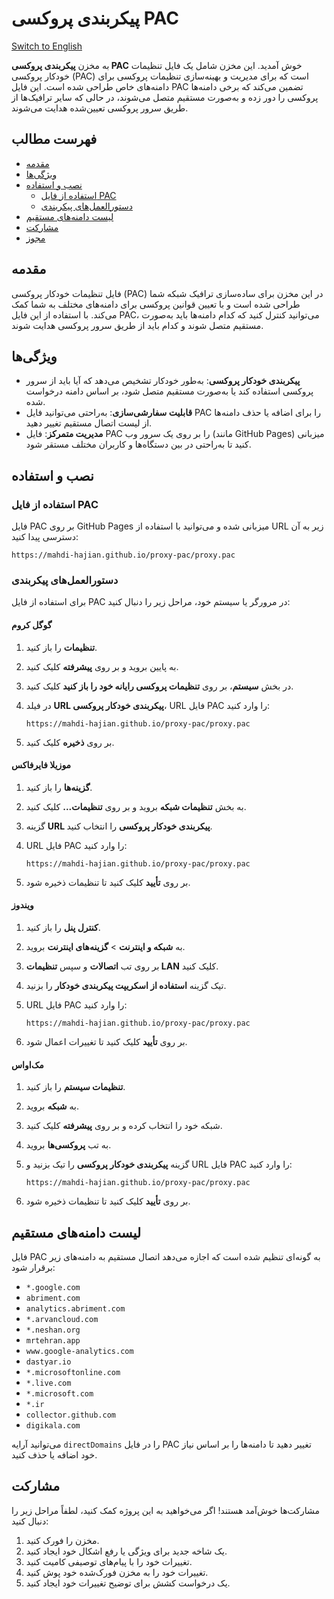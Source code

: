 # پیکربندی پروکسی PAC

[Switch to English](README.md)

به مخزن **پیکربندی پروکسی PAC** خوش آمدید. این مخزن شامل یک فایل تنظیمات خودکار پروکسی (PAC) است که برای مدیریت و بهینه‌سازی تنظیمات پروکسی برای دامنه‌های خاص طراحی شده است. این فایل PAC تضمین می‌کند که برخی دامنه‌ها پروکسی را دور زده و به‌صورت مستقیم متصل می‌شوند، در حالی که سایر ترافیک‌ها از طریق سرور پروکسی تعیین‌شده هدایت می‌شوند.

## فهرست مطالب

- [مقدمه](#مقدمه)
- [ویژگی‌ها](#ویژگی‌ها)
- [نصب و استفاده](#نصب-و-استفاده)
  - [استفاده از فایل PAC](#استفاده-از-فایل-pac)
  - [دستورالعمل‌های پیکربندی](#دستورالعمل‌های-پیکربندی)
- [لیست دامنه‌های مستقیم](#لیست-دامنه‌های-مستقیم)
- [مشارکت](#مشارکت)
- [مجوز](#مجوز)

## مقدمه

فایل تنظیمات خودکار پروکسی (PAC) در این مخزن برای ساده‌سازی ترافیک شبکه شما طراحی شده است و با تعیین قوانین پروکسی برای دامنه‌های مختلف به شما کمک می‌کند. با استفاده از این فایل PAC، می‌توانید کنترل کنید که کدام دامنه‌ها باید به‌صورت مستقیم متصل شوند و کدام باید از طریق سرور پروکسی هدایت شوند.

## ویژگی‌ها

- **پیکربندی خودکار پروکسی**: به‌طور خودکار تشخیص می‌دهد که آیا باید از سرور پروکسی استفاده کند یا به‌صورت مستقیم متصل شود، بر اساس دامنه درخواست شده.
- **قابلیت سفارشی‌سازی**: به‌راحتی می‌توانید فایل PAC را برای اضافه یا حذف دامنه‌ها از لیست اتصال مستقیم تغییر دهید.
- **مدیریت متمرکز**: فایل PAC را بر روی یک سرور وب (مانند GitHub Pages) میزبانی کنید تا به‌راحتی در بین دستگاه‌ها و کاربران مختلف مستقر شود.

## نصب و استفاده

### استفاده از فایل PAC

فایل PAC بر روی GitHub Pages میزبانی شده و می‌توانید با استفاده از URL زیر به آن دسترسی پیدا کنید:

```
https://mahdi-hajian.github.io/proxy-pac/proxy.pac
```

### دستورالعمل‌های پیکربندی

برای استفاده از فایل PAC در مرورگر یا سیستم خود، مراحل زیر را دنبال کنید:

#### گوگل کروم

1. **تنظیمات** را باز کنید.
2. به پایین بروید و بر روی **پیشرفته** کلیک کنید.
3. در بخش **سیستم**، بر روی **تنظیمات پروکسی رایانه خود را باز کنید** کلیک کنید.
4. در فیلد **URL پیکربندی خودکار پروکسی**، URL فایل PAC را وارد کنید:

   ```
   https://mahdi-hajian.github.io/proxy-pac/proxy.pac
   ```

5. بر روی **ذخیره** کلیک کنید.

#### موزیلا فایرفاکس

1. **گزینه‌ها** را باز کنید.
2. به بخش **تنظیمات شبکه** بروید و بر روی **تنظیمات...** کلیک کنید.
3. گزینه **URL پیکربندی خودکار پروکسی** را انتخاب کنید.
4. URL فایل PAC را وارد کنید:

   ```
   https://mahdi-hajian.github.io/proxy-pac/proxy.pac
   ```

5. بر روی **تأیید** کلیک کنید تا تنظیمات ذخیره شود.

#### ویندوز

1. **کنترل پنل** را باز کنید.
2. به **شبکه و اینترنت** > **گزینه‌های اینترنت** بروید.
3. بر روی تب **اتصالات** و سپس **تنظیمات LAN** کلیک کنید.
4. تیک گزینه **استفاده از اسکریپت پیکربندی خودکار** را بزنید.
5. URL فایل PAC را وارد کنید:

   ```
   https://mahdi-hajian.github.io/proxy-pac/proxy.pac
   ```

6. بر روی **تأیید** کلیک کنید تا تغییرات اعمال شود.

#### مک‌او‌اس

1. **تنظیمات سیستم** را باز کنید.
2. به **شبکه** بروید.
3. شبکه خود را انتخاب کرده و بر روی **پیشرفته** کلیک کنید.
4. به تب **پروکسی‌ها** بروید.
5. گزینه **پیکربندی خودکار پروکسی** را تیک بزنید و URL فایل PAC را وارد کنید:

   ```
   https://mahdi-hajian.github.io/proxy-pac/proxy.pac
   ```

6. بر روی **تأیید** کلیک کنید تا تنظیمات ذخیره شود.

## لیست دامنه‌های مستقیم

فایل PAC به گونه‌ای تنظیم شده است که اجازه می‌دهد اتصال مستقیم به دامنه‌های زیر برقرار شود:

- `*.google.com`
- `abriment.com`
- `analytics.abriment.com`
- `*.arvancloud.com`
- `*.neshan.org`
- `mrtehran.app`
- `www.google-analytics.com`
- `dastyar.io`
- `*.microsoftonline.com`
- `*.live.com`
- `*.microsoft.com`
- `*.ir`
- `collector.github.com`
- `digikala.com`

می‌توانید آرایه `directDomains` را در فایل PAC تغییر دهید تا دامنه‌ها را بر اساس نیاز خود اضافه یا حذف کنید.

## مشارکت

مشارکت‌ها خوش‌آمد هستند! اگر می‌خواهید به این پروژه کمک کنید، لطفاً مراحل زیر را دنبال کنید:

1. مخزن را فورک کنید.
2. یک شاخه جدید برای ویژگی یا رفع اشکال خود ایجاد کنید.
3. تغییرات خود را با پیام‌های توصیفی کامیت کنید.
4. تغییرات خود را به مخزن فورک‌شده خود پوش کنید.
5. یک درخواست کشش برای توضیح تغییرات خود ایجاد کنید.